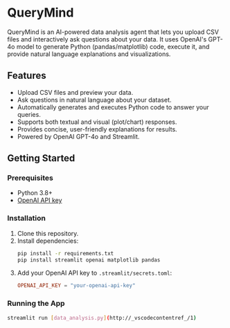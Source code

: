 # QueryMind

QueryMind is an AI-powered data analysis agent that lets you upload CSV files and interactively ask questions about your data. It uses OpenAI's GPT-4o model to generate Python (pandas/matplotlib) code, execute it, and provide natural language explanations and visualizations.

## Features

- Upload CSV files and preview your data.
- Ask questions in natural language about your dataset.
- Automatically generates and executes Python code to answer your queries.
- Supports both textual and visual (plot/chart) responses.
- Provides concise, user-friendly explanations for results.
- Powered by OpenAI GPT-4o and Streamlit.

## Getting Started

### Prerequisites

- Python 3.8+
- [OpenAI API key](https://platform.openai.com/account/api-keys)

### Installation

1. Clone this repository.
2. Install dependencies:
    ```sh
    pip install -r requirements.txt
    pip install streamlit openai matplotlib pandas
    ```
3. Add your OpenAI API key to `.streamlit/secrets.toml`:
    ```toml
    OPENAI_API_KEY = "your-openai-api-key"
    ```

### Running the App

```sh
streamlit run [data_analysis.py](http://_vscodecontentref_/1)
